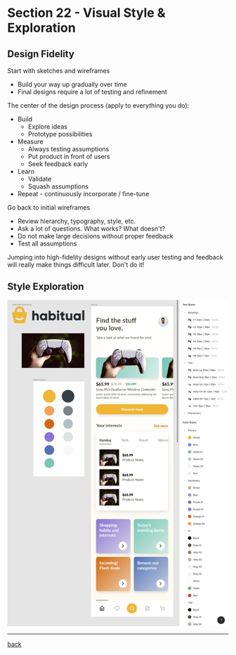 # Section 22 - Visual Style & Exploration

## Design Fidelity

Start with sketches and wireframes

- Build your way up gradually over time
- Final designs require a lot of testing and refinement

The center of the design process (apply to everything you do):

- Build
  - Explore ideas
  - Prototype possibilities
- Measure
  - Always testing assumptions
  - Put product in front of users
  - Seek feedback early
- Learn
  - Validate
  - Squash assumptions
- Repeat - continuously incorporate / fine-tune

Go back to initial wireframes

- Review hierarchy, typography, style, etc.
- Ask a lot of questions. What works? What doesn't?
- Do not make large decisions without proper feedback
- Test all assumptions

Jumping into high-fidelity designs without early user testing and feedback will really make things difficult later. Don't do it!

## Style Exploration

<img src="../img/visualstyle-exploration.png" alt="Visual Style and Exploration">

- - -

[back](../README.md)
